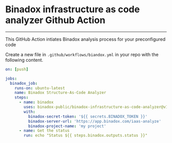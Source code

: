 # Binadox infrastructure as code analyzer Github Action

---

This GitHub Action intiates Binadox analysis process for your preconfigured code

Create a new file in `.github/workflows/biandox.yml` in your repo with the following content.
```yaml
on: [push]

jobs:
  binadox_job:
    runs-on: ubuntu-latest
    name: Binadox Structure-As-Code Analyzer
    steps:
      - name: binadox
        uses: binadox-public/binadox-infrastructure-as-code-analyzer@v1.6
        with:
          binadox-secret-token: '${{ secrets.BINADOX_TOKEN }}'
          binadox-server-url: 'https://app.binadox.com/iaas-analyze'
          binadox-project-name: 'my project'
      - name: Get the status
        run: echo "Status ${{ steps.binadox.outputs.status }}"

```



